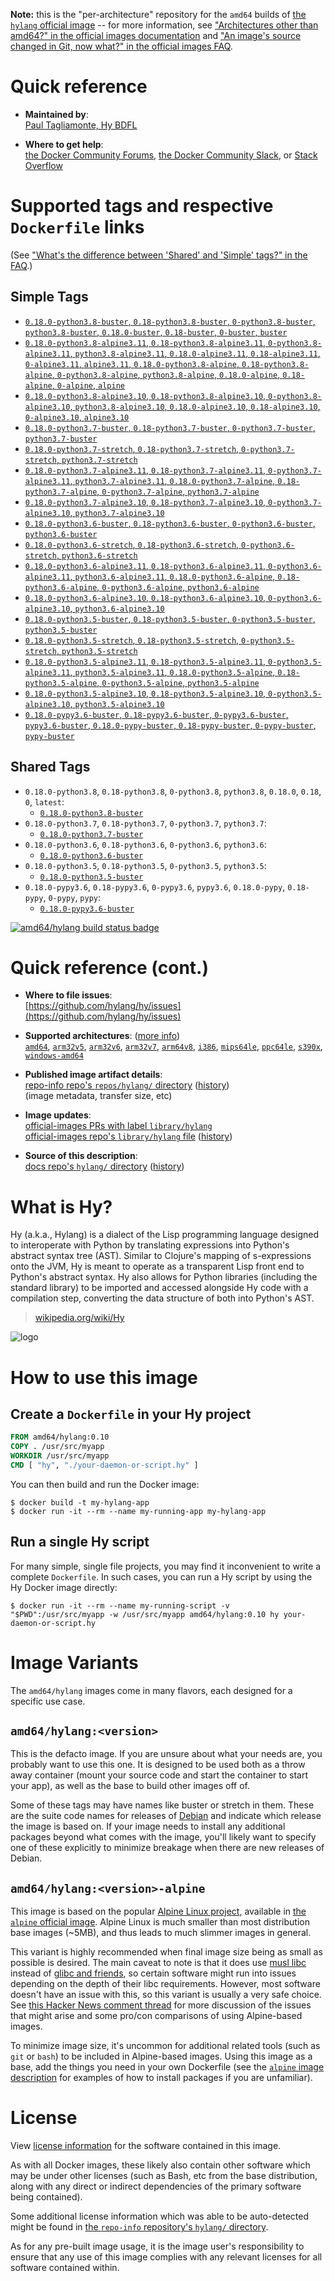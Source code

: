<!--

********************************************************************************

WARNING:

    DO NOT EDIT "hylang/README.md"

    IT IS AUTO-GENERATED

    (from the other files in "hylang/" combined with a set of templates)

********************************************************************************

-->

**Note:** this is the "per-architecture" repository for the `amd64` builds of [the `hylang` official image](https://hub.docker.com/_/hylang) -- for more information, see ["Architectures other than amd64?" in the official images documentation](https://github.com/docker-library/official-images#architectures-other-than-amd64) and ["An image's source changed in Git, now what?" in the official images FAQ](https://github.com/docker-library/faq#an-images-source-changed-in-git-now-what).

# Quick reference

-	**Maintained by**:  
	[Paul Tagliamonte, Hy BDFL](https://github.com/hylang/hy)

-	**Where to get help**:  
	[the Docker Community Forums](https://forums.docker.com/), [the Docker Community Slack](http://dockr.ly/slack), or [Stack Overflow](https://stackoverflow.com/search?tab=newest&q=docker)

# Supported tags and respective `Dockerfile` links

(See ["What's the difference between 'Shared' and 'Simple' tags?" in the FAQ](https://github.com/docker-library/faq#whats-the-difference-between-shared-and-simple-tags).)

## Simple Tags

-	[`0.18.0-python3.8-buster`, `0.18-python3.8-buster`, `0-python3.8-buster`, `python3.8-buster`, `0.18.0-buster`, `0.18-buster`, `0-buster`, `buster`](https://github.com/hylang/docker-hylang/blob/5148df70ef281642faeb6508aa74cb14b1c09541/dockerfiles-generated/Dockerfile.python3.8-buster)
-	[`0.18.0-python3.8-alpine3.11`, `0.18-python3.8-alpine3.11`, `0-python3.8-alpine3.11`, `python3.8-alpine3.11`, `0.18.0-alpine3.11`, `0.18-alpine3.11`, `0-alpine3.11`, `alpine3.11`, `0.18.0-python3.8-alpine`, `0.18-python3.8-alpine`, `0-python3.8-alpine`, `python3.8-alpine`, `0.18.0-alpine`, `0.18-alpine`, `0-alpine`, `alpine`](https://github.com/hylang/docker-hylang/blob/5148df70ef281642faeb6508aa74cb14b1c09541/dockerfiles-generated/Dockerfile.python3.8-alpine3.11)
-	[`0.18.0-python3.8-alpine3.10`, `0.18-python3.8-alpine3.10`, `0-python3.8-alpine3.10`, `python3.8-alpine3.10`, `0.18.0-alpine3.10`, `0.18-alpine3.10`, `0-alpine3.10`, `alpine3.10`](https://github.com/hylang/docker-hylang/blob/5148df70ef281642faeb6508aa74cb14b1c09541/dockerfiles-generated/Dockerfile.python3.8-alpine3.10)
-	[`0.18.0-python3.7-buster`, `0.18-python3.7-buster`, `0-python3.7-buster`, `python3.7-buster`](https://github.com/hylang/docker-hylang/blob/5148df70ef281642faeb6508aa74cb14b1c09541/dockerfiles-generated/Dockerfile.python3.7-buster)
-	[`0.18.0-python3.7-stretch`, `0.18-python3.7-stretch`, `0-python3.7-stretch`, `python3.7-stretch`](https://github.com/hylang/docker-hylang/blob/5148df70ef281642faeb6508aa74cb14b1c09541/dockerfiles-generated/Dockerfile.python3.7-stretch)
-	[`0.18.0-python3.7-alpine3.11`, `0.18-python3.7-alpine3.11`, `0-python3.7-alpine3.11`, `python3.7-alpine3.11`, `0.18.0-python3.7-alpine`, `0.18-python3.7-alpine`, `0-python3.7-alpine`, `python3.7-alpine`](https://github.com/hylang/docker-hylang/blob/5148df70ef281642faeb6508aa74cb14b1c09541/dockerfiles-generated/Dockerfile.python3.7-alpine3.11)
-	[`0.18.0-python3.7-alpine3.10`, `0.18-python3.7-alpine3.10`, `0-python3.7-alpine3.10`, `python3.7-alpine3.10`](https://github.com/hylang/docker-hylang/blob/5148df70ef281642faeb6508aa74cb14b1c09541/dockerfiles-generated/Dockerfile.python3.7-alpine3.10)
-	[`0.18.0-python3.6-buster`, `0.18-python3.6-buster`, `0-python3.6-buster`, `python3.6-buster`](https://github.com/hylang/docker-hylang/blob/5148df70ef281642faeb6508aa74cb14b1c09541/dockerfiles-generated/Dockerfile.python3.6-buster)
-	[`0.18.0-python3.6-stretch`, `0.18-python3.6-stretch`, `0-python3.6-stretch`, `python3.6-stretch`](https://github.com/hylang/docker-hylang/blob/5148df70ef281642faeb6508aa74cb14b1c09541/dockerfiles-generated/Dockerfile.python3.6-stretch)
-	[`0.18.0-python3.6-alpine3.11`, `0.18-python3.6-alpine3.11`, `0-python3.6-alpine3.11`, `python3.6-alpine3.11`, `0.18.0-python3.6-alpine`, `0.18-python3.6-alpine`, `0-python3.6-alpine`, `python3.6-alpine`](https://github.com/hylang/docker-hylang/blob/5148df70ef281642faeb6508aa74cb14b1c09541/dockerfiles-generated/Dockerfile.python3.6-alpine3.11)
-	[`0.18.0-python3.6-alpine3.10`, `0.18-python3.6-alpine3.10`, `0-python3.6-alpine3.10`, `python3.6-alpine3.10`](https://github.com/hylang/docker-hylang/blob/5148df70ef281642faeb6508aa74cb14b1c09541/dockerfiles-generated/Dockerfile.python3.6-alpine3.10)
-	[`0.18.0-python3.5-buster`, `0.18-python3.5-buster`, `0-python3.5-buster`, `python3.5-buster`](https://github.com/hylang/docker-hylang/blob/5148df70ef281642faeb6508aa74cb14b1c09541/dockerfiles-generated/Dockerfile.python3.5-buster)
-	[`0.18.0-python3.5-stretch`, `0.18-python3.5-stretch`, `0-python3.5-stretch`, `python3.5-stretch`](https://github.com/hylang/docker-hylang/blob/5148df70ef281642faeb6508aa74cb14b1c09541/dockerfiles-generated/Dockerfile.python3.5-stretch)
-	[`0.18.0-python3.5-alpine3.11`, `0.18-python3.5-alpine3.11`, `0-python3.5-alpine3.11`, `python3.5-alpine3.11`, `0.18.0-python3.5-alpine`, `0.18-python3.5-alpine`, `0-python3.5-alpine`, `python3.5-alpine`](https://github.com/hylang/docker-hylang/blob/5148df70ef281642faeb6508aa74cb14b1c09541/dockerfiles-generated/Dockerfile.python3.5-alpine3.11)
-	[`0.18.0-python3.5-alpine3.10`, `0.18-python3.5-alpine3.10`, `0-python3.5-alpine3.10`, `python3.5-alpine3.10`](https://github.com/hylang/docker-hylang/blob/5148df70ef281642faeb6508aa74cb14b1c09541/dockerfiles-generated/Dockerfile.python3.5-alpine3.10)
-	[`0.18.0-pypy3.6-buster`, `0.18-pypy3.6-buster`, `0-pypy3.6-buster`, `pypy3.6-buster`, `0.18.0-pypy-buster`, `0.18-pypy-buster`, `0-pypy-buster`, `pypy-buster`](https://github.com/hylang/docker-hylang/blob/5148df70ef281642faeb6508aa74cb14b1c09541/dockerfiles-generated/Dockerfile.pypy3.6-buster)

## Shared Tags

-	`0.18.0-python3.8`, `0.18-python3.8`, `0-python3.8`, `python3.8`, `0.18.0`, `0.18`, `0`, `latest`:
	-	[`0.18.0-python3.8-buster`](https://github.com/hylang/docker-hylang/blob/5148df70ef281642faeb6508aa74cb14b1c09541/dockerfiles-generated/Dockerfile.python3.8-buster)
-	`0.18.0-python3.7`, `0.18-python3.7`, `0-python3.7`, `python3.7`:
	-	[`0.18.0-python3.7-buster`](https://github.com/hylang/docker-hylang/blob/5148df70ef281642faeb6508aa74cb14b1c09541/dockerfiles-generated/Dockerfile.python3.7-buster)
-	`0.18.0-python3.6`, `0.18-python3.6`, `0-python3.6`, `python3.6`:
	-	[`0.18.0-python3.6-buster`](https://github.com/hylang/docker-hylang/blob/5148df70ef281642faeb6508aa74cb14b1c09541/dockerfiles-generated/Dockerfile.python3.6-buster)
-	`0.18.0-python3.5`, `0.18-python3.5`, `0-python3.5`, `python3.5`:
	-	[`0.18.0-python3.5-buster`](https://github.com/hylang/docker-hylang/blob/5148df70ef281642faeb6508aa74cb14b1c09541/dockerfiles-generated/Dockerfile.python3.5-buster)
-	`0.18.0-pypy3.6`, `0.18-pypy3.6`, `0-pypy3.6`, `pypy3.6`, `0.18.0-pypy`, `0.18-pypy`, `0-pypy`, `pypy`:
	-	[`0.18.0-pypy3.6-buster`](https://github.com/hylang/docker-hylang/blob/5148df70ef281642faeb6508aa74cb14b1c09541/dockerfiles-generated/Dockerfile.pypy3.6-buster)

[![amd64/hylang build status badge](https://img.shields.io/jenkins/s/https/doi-janky.infosiftr.net/job/multiarch/job/amd64/job/hylang.svg?label=amd64/hylang%20%20build%20job)](https://doi-janky.infosiftr.net/job/multiarch/job/amd64/job/hylang/)

# Quick reference (cont.)

-	**Where to file issues**:  
	[https://github.com/hylang/hy/issues](https://github.com/hylang/hy/issues)

-	**Supported architectures**: ([more info](https://github.com/docker-library/official-images#architectures-other-than-amd64))  
	[`amd64`](https://hub.docker.com/r/amd64/hylang/), [`arm32v5`](https://hub.docker.com/r/arm32v5/hylang/), [`arm32v6`](https://hub.docker.com/r/arm32v6/hylang/), [`arm32v7`](https://hub.docker.com/r/arm32v7/hylang/), [`arm64v8`](https://hub.docker.com/r/arm64v8/hylang/), [`i386`](https://hub.docker.com/r/i386/hylang/), [`mips64le`](https://hub.docker.com/r/mips64le/hylang/), [`ppc64le`](https://hub.docker.com/r/ppc64le/hylang/), [`s390x`](https://hub.docker.com/r/s390x/hylang/), [`windows-amd64`](https://hub.docker.com/r/winamd64/hylang/)

-	**Published image artifact details**:  
	[repo-info repo's `repos/hylang/` directory](https://github.com/docker-library/repo-info/blob/master/repos/hylang) ([history](https://github.com/docker-library/repo-info/commits/master/repos/hylang))  
	(image metadata, transfer size, etc)

-	**Image updates**:  
	[official-images PRs with label `library/hylang`](https://github.com/docker-library/official-images/pulls?q=label%3Alibrary%2Fhylang)  
	[official-images repo's `library/hylang` file](https://github.com/docker-library/official-images/blob/master/library/hylang) ([history](https://github.com/docker-library/official-images/commits/master/library/hylang))

-	**Source of this description**:  
	[docs repo's `hylang/` directory](https://github.com/docker-library/docs/tree/master/hylang) ([history](https://github.com/docker-library/docs/commits/master/hylang))

# What is Hy?

Hy (a.k.a., Hylang) is a dialect of the Lisp programming language designed to interoperate with Python by translating expressions into Python's abstract syntax tree (AST). Similar to Clojure's mapping of s-expressions onto the JVM, Hy is meant to operate as a transparent Lisp front end to Python's abstract syntax. Hy also allows for Python libraries (including the standard library) to be imported and accessed alongside Hy code with a compilation step, converting the data structure of both into Python's AST.

> [wikipedia.org/wiki/Hy](https://en.wikipedia.org/wiki/Hy)

![logo](https://raw.githubusercontent.com/docker-library/docs/c097f38c6ee48cd13456df8cd853a9d806fff429/hylang/logo.png)

# How to use this image

## Create a `Dockerfile` in your Hy project

```dockerfile
FROM amd64/hylang:0.10
COPY . /usr/src/myapp
WORKDIR /usr/src/myapp
CMD [ "hy", "./your-daemon-or-script.hy" ]
```

You can then build and run the Docker image:

```console
$ docker build -t my-hylang-app
$ docker run -it --rm --name my-running-app my-hylang-app
```

## Run a single Hy script

For many simple, single file projects, you may find it inconvenient to write a complete `Dockerfile`. In such cases, you can run a Hy script by using the Hy Docker image directly:

```console
$ docker run -it --rm --name my-running-script -v "$PWD":/usr/src/myapp -w /usr/src/myapp amd64/hylang:0.10 hy your-daemon-or-script.hy
```

# Image Variants

The `amd64/hylang` images come in many flavors, each designed for a specific use case.

## `amd64/hylang:<version>`

This is the defacto image. If you are unsure about what your needs are, you probably want to use this one. It is designed to be used both as a throw away container (mount your source code and start the container to start your app), as well as the base to build other images off of.

Some of these tags may have names like buster or stretch in them. These are the suite code names for releases of [Debian](https://wiki.debian.org/DebianReleases) and indicate which release the image is based on. If your image needs to install any additional packages beyond what comes with the image, you'll likely want to specify one of these explicitly to minimize breakage when there are new releases of Debian.

## `amd64/hylang:<version>-alpine`

This image is based on the popular [Alpine Linux project](http://alpinelinux.org), available in [the `alpine` official image](https://hub.docker.com/_/alpine). Alpine Linux is much smaller than most distribution base images (~5MB), and thus leads to much slimmer images in general.

This variant is highly recommended when final image size being as small as possible is desired. The main caveat to note is that it does use [musl libc](http://www.musl-libc.org) instead of [glibc and friends](http://www.etalabs.net/compare_libcs.html), so certain software might run into issues depending on the depth of their libc requirements. However, most software doesn't have an issue with this, so this variant is usually a very safe choice. See [this Hacker News comment thread](https://news.ycombinator.com/item?id=10782897) for more discussion of the issues that might arise and some pro/con comparisons of using Alpine-based images.

To minimize image size, it's uncommon for additional related tools (such as `git` or `bash`) to be included in Alpine-based images. Using this image as a base, add the things you need in your own Dockerfile (see the [`alpine` image description](https://hub.docker.com/_/alpine/) for examples of how to install packages if you are unfamiliar).

# License

View [license information](https://github.com/hylang/hy/blob/master/LICENSE) for the software contained in this image.

As with all Docker images, these likely also contain other software which may be under other licenses (such as Bash, etc from the base distribution, along with any direct or indirect dependencies of the primary software being contained).

Some additional license information which was able to be auto-detected might be found in [the `repo-info` repository's `hylang/` directory](https://github.com/docker-library/repo-info/tree/master/repos/hylang).

As for any pre-built image usage, it is the image user's responsibility to ensure that any use of this image complies with any relevant licenses for all software contained within.
